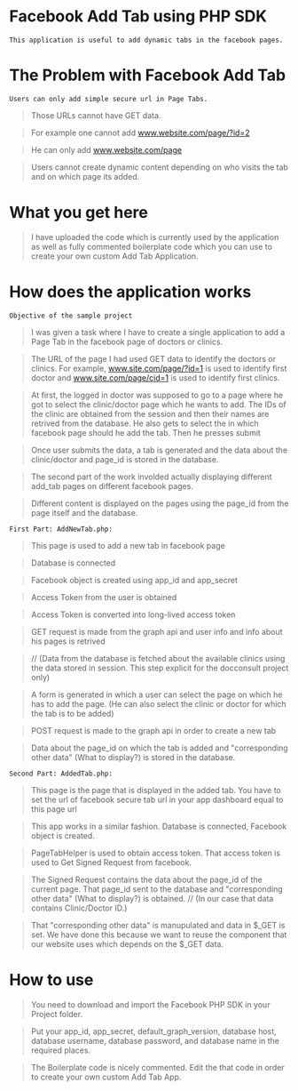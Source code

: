 # Facebook Add Tab using PHP SDK

    This application is useful to add dynamic tabs in the facebook pages.

# The Problem with Facebook Add Tab

    Users can only add simple secure url in Page Tabs.

> Those URLs cannot have GET data.

> For example one cannot add www.website.com/page/?id=2

> He can only add www.website.com/page

> Users cannot create dynamic content depending on who visits the tab and on which page its added.

# What you get here

> I have uploaded the code which is currently used by the application as well as fully commented boilerplate code which you can use to create your own custom Add Tab Application.

# How does the application works

    Objective of the sample project

> I was given a task where I have to create a single application to add a Page Tab in the facebook page of doctors or clinics.

> The URL of the page I had used GET data to identify the doctors or clinics. For example, www.site.com/page/?id=1 is used to identify first doctor and www.site.com/page/cid=1 is used to identify first clinics.

> At first, the logged in doctor was supposed to go to a page where he got to select the clinic/doctor page which he wants to add. The IDs of the clinic are obtained from the session and then their names are retrived from the database. He also gets to select the in which facebook page should he add the tab. Then he presses submit

> Once user submits the data, a tab is generated and the data about the clinic/doctor and page_id is stored in the database.

> The second part of the work involded actually displaying different add_tab pages on different facebook pages.

> Different content is displayed on the pages using the page_id from the page itself and the database.


    First Part: AddNewTab.php:

> This page is used to add a new tab in facebook page

> Database is connected

> Facebook object is created using app_id and app_secret

> Access Token from the user is obtained

> Access Token is converted into long-lived access token

> GET request is made from the graph api and user info and info about his pages is retrived

> // (Data from the database is fetched about the available clinics using the data stored in session. This step explicit for the docconsult project only)

> A form is generated in which a user can select the page on which he has to add the page. (He can also select the clinic or doctor for which the tab is to be added)

> POST request is made to the graph api in order to create a new tab

> Data about the page_id on which the tab is added and "corresponding other data" (What to display?) is stored in the database.


    Second Part: AddedTab.php:

> This page is the page that is displayed in the added tab. You have to set the url of facebook secure tab url in your app dashboard equal to this page url

> This app works in a similar fashion. Database is connected, Facebook object is created.

> PageTabHelper is used to obtain access token. That access token is used to Get Signed Request from facebook.

> The Signed Request contains the data about the page_id of the current page. That page_id sent to the database and "corresponding other data" (What to display?) is obtained. // (In our case that data contains Clinic/Doctor ID.)

> That "corresponding other data" is manupulated and data in $_GET is set. We have done this because we want to reuse the component that our website uses which depends on the $_GET data.


# How to use

> You need to download and import the Facebook PHP SDK in your Project folder.

> Put your app_id, app_secret, default_graph_version, database host, database username, database password, and database name in the required places.

> The Boilerplate code is nicely commented. Edit the that code in order to create your own custom Add Tab App.